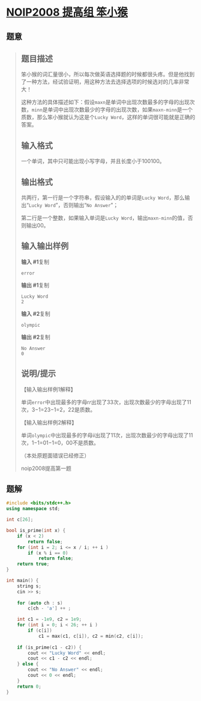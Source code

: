 #  [NOIP2008 提高组 笨小猴](https://www.luogu.com.cn/problem/P1125)

## 题意

>   ## 题目描述
>
>   笨小猴的词汇量很小，所以每次做英语选择题的时候都很头疼。但是他找到了一种方法，经试验证明，用这种方法去选择选项的时候选对的几率非常大！
>
>   这种方法的具体描述如下：假设`maxn`是单词中出现次数最多的字母的出现次数，`minn`是单词中出现次数最少的字母的出现次数，如果`maxn-minn`是一个质数，那么笨小猴就认为这是个`Lucky Word`，这样的单词很可能就是正确的答案。
>
>   ## 输入格式
>
>   一个单词，其中只可能出现小写字母，并且长度小于100100。
>
>   ## 输出格式
>
>   共两行，第一行是一个字符串，假设输入的的单词是`Lucky Word`，那么输出“`Lucky Word`”，否则输出“`No Answer`”；
>
>   第二行是一个整数，如果输入单词是`Lucky Word`，输出`maxn-minn`的值，否则输出00。
>
>   ## 输入输出样例
>
>   **输入 #1**复制
>
>   ```
>   error
>   ```
>
>   **输出 #1**复制
>
>   ```
>   Lucky Word
>   2
>   ```
>
>   **输入 #2**复制
>
>   ```
>   olympic
>   ```
>
>   **输出 #2**复制
>
>   ```
>   No Answer
>   0
>   ```
>
>   ## 说明/提示
>
>   【输入输出样例1解释】
>
>   单词`error`中出现最多的字母r*r*出现了33次，出现次数最少的字母出现了11次，3−1=23−1=2，22是质数。
>
>   【输入输出样例2解释】
>
>   单词`olympic`中出现最多的字母i*i*出现了11次，出现次数最少的字母出现了11次，1−1=01−1=0，00不是质数。
>
>   （本处原题面错误已经修正）
>
>   noip2008提高第一题

## 题解



```c++
#include <bits/stdc++.h>
using namespace std;

int c[26];

bool is_prime(int x) {
    if (x < 2)
        return false;
    for (int i = 2; i <= x / i; ++ i )
        if (x % i == 0)
            return false;
    return true;
}

int main() {
    string s;
    cin >> s;
    
    for (auto ch : s)
        c[ch - 'a'] ++ ;

    int c1 = -1e9, c2 = 1e9;
    for (int i = 0; i < 26; ++ i )
        if (c[i])
            c1 = max(c1, c[i]), c2 = min(c2, c[i]);
    
    if (is_prime(c1 - c2)) {
        cout << "Lucky Word" << endl;
        cout << c1 - c2 << endl;
    } else {
        cout << "No Answer" << endl;
        cout << 0 << endl;
    }
    return 0;
}
```



```python3

```

